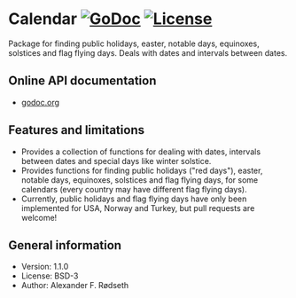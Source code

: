 # Calendar [![GoDoc](https://godoc.org/github.com/xyproto/calendar?status.svg)](http://godoc.org/github.com/xyproto/calendar) [![License](http://img.shields.io/badge/license-MIT-green.svg?style=flat)](https://raw.githubusercontent.com/xyproto/calendar/master/LICENSE)

Package for finding public holidays, easter, notable days, equinoxes, solstices and flag flying days. Deals with dates and intervals between dates.

Online API documentation
------------------------

* [godoc.org](http://godoc.org/github.com/xyproto/calendar)


Features and limitations
------------------------

* Provides a collection of functions for dealing with dates, intervals between dates and special days like winter solstice.
* Provides functions for finding public holidays ("red days"), easter, notable days, equinoxes, solstices and flag flying days, for some calendars (every country may have different flag flying days).
* Currently, public holidays and flag flying days have only been implemented for USA, Norway and Turkey, but pull requests are welcome!


General information
-------------------

* Version: 1.1.0
* License: BSD-3
* Author: Alexander F. Rødseth
